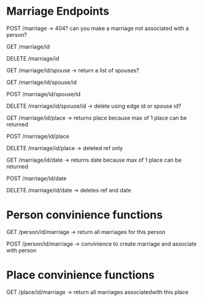 # Marriage Endpoints

POST /marriage -> 404? can you make a marriage not associated with a person?

GET /marriage/id

DELETE /marriage/id

GET /marriage/id/spouse -> return a list of spouses?

GET /marriage/id/spouse/id

POST /marriage/id/spouse/id

DELETE /marriage/id/spouse/id -> delete using edge id or spouse id?

GET /marriage/id/place -> returns place because max of 1 place can be returned

POST /marriage/id/place

DELETE /marriage/id/place -> deleted ref only

GET /marriage/id/date -> returns date because max of 1 place can be returned

POST /marriage/id/date

DELETE /marriage/id/date -> deletes ref and date

# Person convinience functions

GET /person/id/marriage -> return all marriages for this person

POST /person/id/marriage -> convinience to create marriage and associate with person

# Place convinience functions

GET /place/id/marriage -> return all marriages associatedwith this place